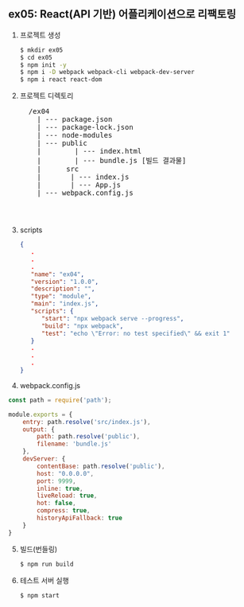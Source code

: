 ## ex05: React(API 기반) 어플리케이션으로 리팩토링

1. 프로젝트 생성
   ```bash
   $ mkdir ex05
   $ cd ex05
   $ npm init -y
   $ npm i -D webpack webpack-cli webpack-dev-server
   $ npm i react react-dom
   ```
2. 프로젝트 디렉토리
   <pre>
     /ex04
       | --- package.json
       | --- package-lock.json
       | --- node-modules
       | --- public
       |        | --- index.html
       |        | --- bundle.js [빌드 결과물]
       |      src
       |       | --- index.js
       |       | --- App.js
       | --- webpack.config.js
   <pre>

3. scripts
   ```json
   {
      .
      .
      .
      "name": "ex04",
      "version": "1.0.0",
      "description": "",
      "type": "module",
      "main": "index.js",
      "scripts": {
         "start": "npx webpack serve --progress",
         "build": "npx webpack",
         "test": "echo \"Error: no test specified\" && exit 1"
      }
      .
      .
      .
   }
   ```

4. webpack.config.js
```javascript
const path = require('path');

module.exports = {
    entry: path.resolve('src/index.js'),
    output: {
        path: path.resolve('public'),
        filename: 'bundle.js'
    },
    devServer: {
        contentBase: path.resolve('public'),
        host: "0.0.0.0",
        port: 9999,
        inline: true,
        liveReload: true,
        hot: false,
        compress: true,
        historyApiFallback: true
    }
} 
```

5. 빌드(번들링)
   ```bash
   $ npm run build
   ```

6. 테스트 서버 실행
   ```bash
   $ npm start
   ```
